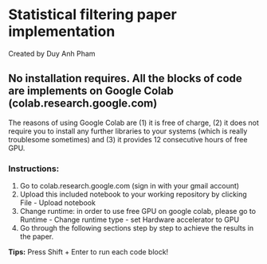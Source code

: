 # Statistical filtering paper implementation
Created by Duy Anh Pham
## No installation requires. All the blocks of code are implements on Google Colab (colab.research.google.com)
The reasons of using Google Colab are (1) it is free of charge, (2) it does not require you to install any further libraries to your systems (which is really troublesome sometimes) and (3) it provides 12 consecutive hours of free GPU.

### Instructions:
1. Go to colab.research.google.com (sign in with your gmail account)
2. Upload this included notebook to your working repository by clicking File - Upload notebook
3. Change runtime: in order to use free GPU on google colab, please go to Runtime - Change runtime type - set Hardware accelerator to GPU
4. Go through the following sections step by step to achieve the results in the paper.

**Tips:** Press Shift + Enter to run each code block!
